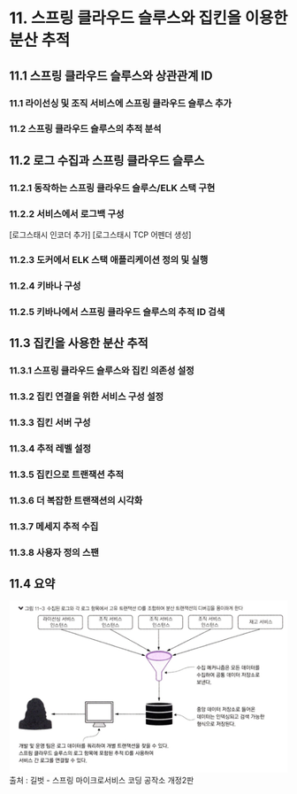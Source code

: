 # 11. 스프링 클라우드 슬루스와 집킨을 이용한 분산 추적
## 11.1 스프링 클라우드 슬루스와 상관관계 ID
### 11.1 라이선싱 및 조직 서비스에 스프링 클라우드 슬루스 추가
### 11.2 스프링 클라우드 슬루스의 추적 분석

## 11.2 로그 수집과 스프링 클라우드 슬루스
### 11.2.1 동작하는 스프링 클라우드 슬루스/ELK 스택 구현
### 11.2.2 서비스에서 로그백 구성
[로그스태시 인코더 추가]
[로그스태시 TCP 어펜더 생성]
### 11.2.3 도커에서 ELK 스택 애플리케이션 정의 및 실행
### 11.2.4 키바나 구성
### 11.2.5 키바나에서 스프링 클라우드 슬루스의 추적 ID 검색

## 11.3 집킨을 사용한 분산 추적
### 11.3.1 스프링 클라우드 슬루스와 집킨 의존성 설정
### 11.3.2 집킨 연결을 위한 서비스 구성 설정
### 11.3.3 집킨 서버 구성
### 11.3.4 추적 레벨 설정
### 11.3.5 집킨으로 트랜잭션 추적
### 11.3.6 더 복잡한 트랜잭션의 시각화
### 11.3.7 메세지 추적 수집
### 11.3.8 사용자 정의 스팬

## 11.4 요약

![img_1.png](images/ch11/img.png)               
출처 : 길벗 - 스프링 마이크로서비스 코딩 공작소 개정2판  